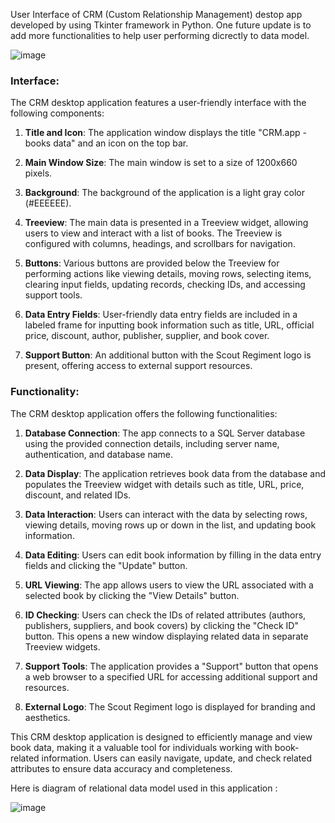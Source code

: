 User Interface of CRM (Custom Relationship Management) destop app developed by using Tkinter framework in Python. One future update is to add more functionalities to help user performing dicrectly to data model. 

![image](https://github.com/KhaiHuy123/scrape_tool/assets/86825653/1391bf14-2c5e-46bb-ac64-2a0aef764004)

### Interface:
The CRM desktop application features a user-friendly interface with the following components:

1. **Title and Icon**: The application window displays the title "CRM.app - books data" and an icon on the top bar.

2. **Main Window Size**: The main window is set to a size of 1200x660 pixels.

3. **Background**: The background of the application is a light gray color (#EEEEEE).

4. **Treeview**: The main data is presented in a Treeview widget, allowing users to view and interact with a list of books. The Treeview is configured with columns, headings, and scrollbars for navigation.

5. **Buttons**: Various buttons are provided below the Treeview for performing actions like viewing details, moving rows, selecting items, clearing input fields, updating records, checking IDs, and accessing support tools.

6. **Data Entry Fields**: User-friendly data entry fields are included in a labeled frame for inputting book information such as title, URL, official price, discount, author, publisher, supplier, and book cover.

7. **Support Button**: An additional button with the Scout Regiment logo is present, offering access to external support resources.

### Functionality:
The CRM desktop application offers the following functionalities:

1. **Database Connection**: The app connects to a SQL Server database using the provided connection details, including server name, authentication, and database name.

2. **Data Display**: The application retrieves book data from the database and populates the Treeview widget with details such as title, URL, price, discount, and related IDs.

3. **Data Interaction**: Users can interact with the data by selecting rows, viewing details, moving rows up or down in the list, and updating book information.

4. **Data Editing**: Users can edit book information by filling in the data entry fields and clicking the "Update" button.

5. **URL Viewing**: The app allows users to view the URL associated with a selected book by clicking the "View Details" button.

6. **ID Checking**: Users can check the IDs of related attributes (authors, publishers, suppliers, and book covers) by clicking the "Check ID" button. This opens a new window displaying related data in separate Treeview widgets.

7. **Support Tools**: The application provides a "Support" button that opens a web browser to a specified URL for accessing additional support and resources.

8. **External Logo**: The Scout Regiment logo is displayed for branding and aesthetics.

This CRM desktop application is designed to efficiently manage and view book data, making it a valuable tool for individuals working with book-related information. Users can easily navigate, update, and check related attributes to ensure data accuracy and completeness.

Here is diagram of relational data model used in this application :

![image](https://github.com/KhaiHuy123/scrape_tool/assets/86825653/ca599e1e-2728-46ac-9ff1-e0e64fc2e95b)

